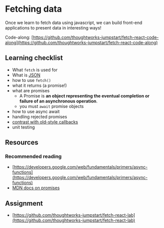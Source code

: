 # Fetching data

Once we learn to fetch data using javascript, we can build front-end applications to present data in interesting ways!

Code-along: [https://github.com/thoughtworks-jumpstart/fetch-react-code-along](https://github.com/thoughtworks-jumpstart/fetch-react-code-along)

## Learning checklist

* What `fetch` is used for
* What is [JSON](https://developer.mozilla.org/en-US/docs/Learn/JavaScript/Objects/JSON)
* how to use `fetch()`
* what it returns \(a promise!\)
* what are promises
  * A Promise is **an object representing the eventual completion or failure of an asynchronous operation**. 
  * you must `await` promise objects
* how to use async await
* handling rejected promises
* [contrast with old-style callbacks](../javascript/asynchronous-javascript/comparing-3-approaches.md)
* unit testing

## Resources

### Recommended reading

* [https://developers.google.com/web/fundamentals/primers/async-functions](https://developers.google.com/web/fundamentals/primers/async-functions)
* [MDN docs on promises](https://developer.mozilla.org/en-US/docs/Web/JavaScript/Guide/Using_promises)

## Assignment

* [https://github.com/thoughtworks-jumpstart/fetch-react-lab](https://github.com/thoughtworks-jumpstart/fetch-react-lab)

